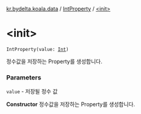 [kr.bydelta.koala.data](../index.md) / [IntProperty](index.md) / [&lt;init&gt;](./-init-.md)

# &lt;init&gt;

`IntProperty(value: `[`Int`](https://kotlinlang.org/api/latest/jvm/stdlib/kotlin/-int/index.html)`)`

정수값을 저장하는  Property를 생성합니다.

### Parameters

`value` - 저장될 정수 값

**Constructor**
정수값을 저장하는  Property를 생성합니다.

